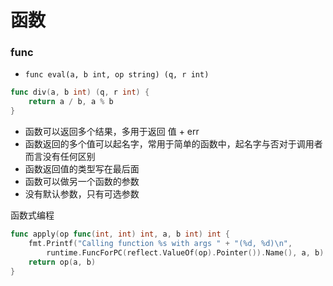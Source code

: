 # 函数



### func



- `func eval(a, b int, op string) (q, r int)`

```go
func div(a, b int) (q, r int) {
	return a / b, a % b
}
```



- 函数可以返回多个结果，多用于返回 值 + err
- 函数返回的多个值可以起名字，常用于简单的函数中，起名字与否对于调用者而言没有任何区别
- 函数返回值的类型写在最后面
- 函数可以做另一个函数的参数
- 没有默认参数，只有可选参数



函数式编程

```go
func apply(op func(int, int) int, a, b int) int {
	fmt.Printf("Calling function %s with args " + "(%d, %d)\n",
		runtime.FuncForPC(reflect.ValueOf(op).Pointer()).Name(), a, b)
	return op(a, b)
}
```


